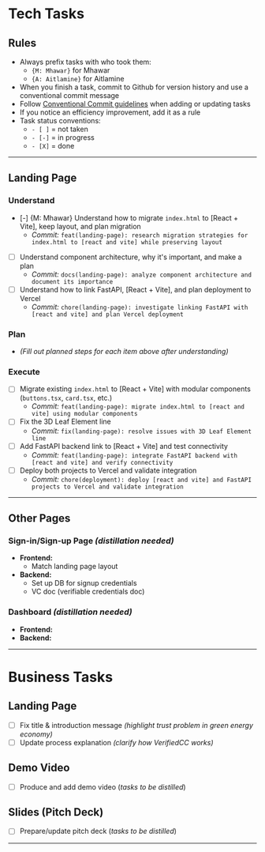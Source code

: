 # Tech Tasks

## Rules
- Always prefix tasks with who took them:  
  - `{M: Mhawar}` for Mhawar  
  - `{A: Aitlamine}` for Aitlamine  
- When you finish a task, commit to Github for version history and use a conventional commit message  
- Follow [Conventional Commit guidelines](https://www.conventionalcommits.org/en/v1.0.0/) when adding or updating tasks  
- If you notice an efficiency improvement, add it as a rule  
- Task status conventions:  
  - `- [ ]` = not taken  
  - `- [-]` = in progress  
  - `- [X]` = done  

***

## Landing Page

### Understand
- [-] {M: Mhawar} Understand how to migrate `index.html` to [React + Vite], keep layout, and plan migration  
  - _Commit:_ `feat(landing-page): research migration strategies for index.html to [react and vite] while preserving layout`
- [ ] Understand component architecture, why it's important, and make a plan  
  - _Commit:_ `docs(landing-page): analyze component architecture and document its importance`
- [ ] Understand how to link FastAPI, [React + Vite], and plan deployment to Vercel  
  - _Commit:_ `chore(landing-page): investigate linking FastAPI with [react and vite] and plan Vercel deployment`

### Plan
- _(Fill out planned steps for each item above after understanding)_

### Execute
- [ ] Migrate existing `index.html` to [React + Vite] with modular components (`buttons.tsx`, `card.tsx`, etc.)  
  - _Commit:_ `feat(landing-page): migrate index.html to [react and vite] using modular components`
- [ ] Fix the 3D Leaf Element line  
  - _Commit:_ `fix(landing-page): resolve issues with 3D Leaf Element line`
- [ ] Add FastAPI backend link to [React + Vite] and test connectivity  
  - _Commit:_ `feat(landing-page): integrate FastAPI backend with [react and vite] and verify connectivity`
- [ ] Deploy both projects to Vercel and validate integration  
  - _Commit:_ `chore(deployment): deploy [react and vite] and FastAPI projects to Vercel and validate integration`

***

## Other Pages

### Sign-in/Sign-up Page _(distillation needed)_
- **Frontend:**  
  - Match landing page layout
- **Backend:**  
  - Set up DB for signup credentials  
  - VC doc (verifiable credentials doc)

### Dashboard _(distillation needed)_
- **Frontend:**  
- **Backend:**  

***

# Business Tasks

## Landing Page
- [ ] Fix title & introduction message _(highlight trust problem in green energy economy)_
- [ ] Update process explanation _(clarify how VerifiedCC works)_

## Demo Video
- [ ] Produce and add demo video (_tasks to be distilled_)

## Slides (Pitch Deck)
- [ ] Prepare/update pitch deck (_tasks to be distilled_)

***